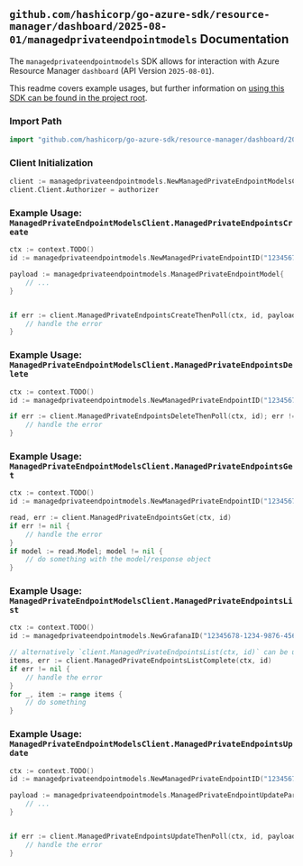 
## `github.com/hashicorp/go-azure-sdk/resource-manager/dashboard/2025-08-01/managedprivateendpointmodels` Documentation

The `managedprivateendpointmodels` SDK allows for interaction with Azure Resource Manager `dashboard` (API Version `2025-08-01`).

This readme covers example usages, but further information on [using this SDK can be found in the project root](https://github.com/hashicorp/go-azure-sdk/tree/main/docs).

### Import Path

```go
import "github.com/hashicorp/go-azure-sdk/resource-manager/dashboard/2025-08-01/managedprivateendpointmodels"
```


### Client Initialization

```go
client := managedprivateendpointmodels.NewManagedPrivateEndpointModelsClientWithBaseURI("https://management.azure.com")
client.Client.Authorizer = authorizer
```


### Example Usage: `ManagedPrivateEndpointModelsClient.ManagedPrivateEndpointsCreate`

```go
ctx := context.TODO()
id := managedprivateendpointmodels.NewManagedPrivateEndpointID("12345678-1234-9876-4563-123456789012", "example-resource-group", "grafanaName", "managedPrivateEndpointName")

payload := managedprivateendpointmodels.ManagedPrivateEndpointModel{
	// ...
}


if err := client.ManagedPrivateEndpointsCreateThenPoll(ctx, id, payload); err != nil {
	// handle the error
}
```


### Example Usage: `ManagedPrivateEndpointModelsClient.ManagedPrivateEndpointsDelete`

```go
ctx := context.TODO()
id := managedprivateendpointmodels.NewManagedPrivateEndpointID("12345678-1234-9876-4563-123456789012", "example-resource-group", "grafanaName", "managedPrivateEndpointName")

if err := client.ManagedPrivateEndpointsDeleteThenPoll(ctx, id); err != nil {
	// handle the error
}
```


### Example Usage: `ManagedPrivateEndpointModelsClient.ManagedPrivateEndpointsGet`

```go
ctx := context.TODO()
id := managedprivateendpointmodels.NewManagedPrivateEndpointID("12345678-1234-9876-4563-123456789012", "example-resource-group", "grafanaName", "managedPrivateEndpointName")

read, err := client.ManagedPrivateEndpointsGet(ctx, id)
if err != nil {
	// handle the error
}
if model := read.Model; model != nil {
	// do something with the model/response object
}
```


### Example Usage: `ManagedPrivateEndpointModelsClient.ManagedPrivateEndpointsList`

```go
ctx := context.TODO()
id := managedprivateendpointmodels.NewGrafanaID("12345678-1234-9876-4563-123456789012", "example-resource-group", "grafanaName")

// alternatively `client.ManagedPrivateEndpointsList(ctx, id)` can be used to do batched pagination
items, err := client.ManagedPrivateEndpointsListComplete(ctx, id)
if err != nil {
	// handle the error
}
for _, item := range items {
	// do something
}
```


### Example Usage: `ManagedPrivateEndpointModelsClient.ManagedPrivateEndpointsUpdate`

```go
ctx := context.TODO()
id := managedprivateendpointmodels.NewManagedPrivateEndpointID("12345678-1234-9876-4563-123456789012", "example-resource-group", "grafanaName", "managedPrivateEndpointName")

payload := managedprivateendpointmodels.ManagedPrivateEndpointUpdateParameters{
	// ...
}


if err := client.ManagedPrivateEndpointsUpdateThenPoll(ctx, id, payload); err != nil {
	// handle the error
}
```

